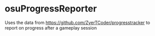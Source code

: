 # osuProgressReporter

Uses the data from https://github.com/ZyerTCoder/progresstracker to report on progress after a gameplay session
